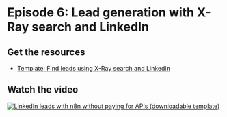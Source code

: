 # Episode 6: Lead generation with X-Ray search and LinkedIn

## Get the resources

- [Template: Find leads using X-Ray search and Linkedin](template_job_board_linkedin_leadgen.json)

## Watch the video

[![LinkedIn leads with n8n without paying for APIs (downloadable template)](https://img.youtube.com/vi/5ylW4wtsZGE/0.jpg)](https://www.youtube.com/watch?v=5ylW4wtsZGE)
